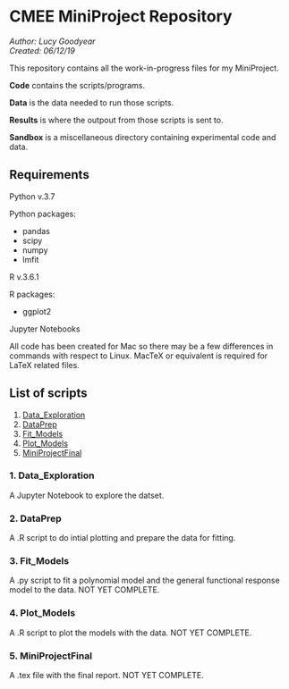 # CMEE MiniProject Repository

*Author: Lucy Goodyear*  
*Created: 06/12/19*

This repository contains all the work-in-progress files for my MiniProject.

**Code** contains the scripts/programs.

**Data** is the data needed to run those scripts.

**Results** is where the outpout from those scripts is sent to.

**Sandbox** is a miscellaneous directory containing experimental code and data.

## Requirements

Python v.3.7

Python packages:
- pandas
- scipy
- numpy
- lmfit

R v.3.6.1

R packages:

- ggplot2

Jupyter Notebooks

All code has been created for Mac so there may be a few differences in commands with respect to Linux. MacTeX or equivalent is required for LaTeX related files.

## List of scripts
1. [Data_Exploration](#1.-Data_Exploration)
2. [DataPrep](#2.-DataPrep)
3. [Fit_Models](#3.-Fit_Models)
4. [Plot_Models](#4.-Plot_Models)
5. [MiniProjectFinal](#5.-MiniProjectFinal)

### 1. Data_Exploration

A Jupyter Notebook to explore the datset.

### 2. DataPrep

A .R script to do intial plotting and prepare the data for fitting.

### 3. Fit_Models

A .py script to fit a polynomial model and the general functional response model to the data. NOT YET COMPLETE.

### 4. Plot_Models

A .R script to plot the models with the data. NOT YET COMPLETE.

### 5. MiniProjectFinal

A .tex file with the final report. NOT YET COMPLETE.

